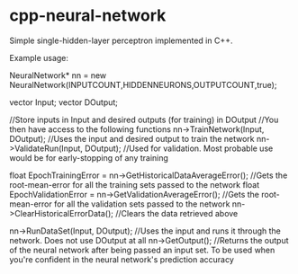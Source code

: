 cpp-neural-network
==================

Simple single-hidden-layer perceptron implemented in C++.

Example usage: 

NeuralNetwork* nn = new NeuralNetwork(INPUTCOUNT,HIDDENNEURONS,OUTPUTCOUNT,true);
 
vector<float> Input;
vector<float> DOutput;
 
//Store inputs in Input and desired outputs (for training) in DOutput
//You then have access to the following functions
nn->TrainNetwork(Input, DOutput); //Uses the input and desired output to train the network
nn->ValidateRun(Input, DOutput);  //Used for validation. Most probable use would be for early-stopping of any training
 
float EpochTrainingError = nn->GetHistoricalDataAverageError(); //Gets the root-mean-error for all the training sets passed to the network
float EpochValidationError = nn->GetValidationAverageError();   //Gets the root-mean-error for all the validation sets passed to the network
nn->ClearHistoricalErrorData(); //Clears the data retrieved above
 
nn->RunDataSet(Input, DOutput); //Uses the input and runs it through the network. Does not use DOutput at all
nn->GetOutput(); //Returns the output of the neural network after being passed an input set. To be used when you're confident in the neural network's prediction accuracy
